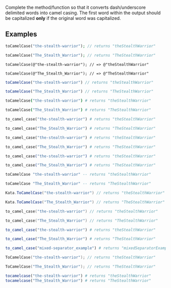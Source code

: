 Complete the method/function so that it converts dash/underscore delimited words into camel casing. The first word within the output should be capitalized **only** if the original word was capitalized. 

## Examples

```php
toCamelCase("the-stealth-warrior"); // returns "theStealthWarrior"

toCamelCase("The_Stealth_Warrior"); // returns "TheStealthWarrior"
```
```objc
toCamelCase(@"the-stealth-warrior"); // => @"theStealthWarrior"

toCamelCase(@"The_Stealth_Warrior"); // => @"TheStealthWarrior"
```
```javascript
toCamelCase("the-stealth-warrior") // returns "theStealthWarrior"

toCamelCase("The_Stealth_Warrior") // returns "TheStealthWarrior"
```
```coffeescript
toCamelCase("the-stealth-warrior") # returns "theStealthWarrior"

toCamelCase("The_Stealth_Warrior") # returns "TheStealthWarrior"
```
```ruby
to_camel_case("the-stealth-warrior") # returns "theStealthWarrior"

to_camel_case("The_Stealth_Warrior") # returns "TheStealthWarrior"
```
```python
to_camel_case("the-stealth-warrior") # returns "theStealthWarrior"

to_camel_case("The_Stealth_Warrior") # returns "TheStealthWarrior"
```
```elixir
to_camel_case("the-stealth-warrior") # returns "theStealthWarrior"

to_camel_case("The_Stealth_Warrior") # returns "TheStealthWarrior"
```
```haskell
toCamelCase "the-stealth-warrior" -- returns "theStealthWarrior"

toCamelCase "The_Stealth_Warrior" -- returns "TheStealthWarrior"
```
```csharp
Kata.ToCamelCase("the-stealth-warrior") // returns "theStealthWarrior"

Kata.ToCamelCase("The_Stealth_Warrior") // returns "TheStealthWarrior"
```
```cpp
to_camel_case("the-stealth-warrior") // returns "theStealthWarrior"

to_camel_case("The_Stealth_Warrior") // returns "TheStealthWarrior"
```
```r
to_camel_case("the-stealth-warrior") # returns "theStealthWarrior"

to_camel_case("The_Stealth_Warrior") # returns "TheStealthWarrior"

to_camel_case("mixed-separator_example") # returns "mixedSeparatorExample"
```
```go
ToCamelCase("the-stealth-warrior"); // returns "theStealthWarrior"

ToCamelCase("The_Stealth_Warrior"); // returns "TheStealthWarrior"
```
```julia
tocamelcase("the-stealth-warrior") # returns "theStealthWarrior"
tocamelcase("The_Stealth_Warrior") # returns "TheStealthWarrior"
```
